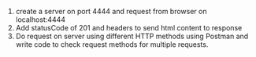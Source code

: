 1. create a server on port 4444 and request from browser on localhost:4444
2. Add statusCode of 201 and headers to send html content to response
3. Do request on server using different HTTP methods using Postman and write code to check request methods for multiple requests.